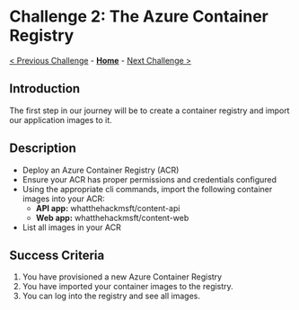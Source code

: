 # Challenge 2: The Azure Container Registry

[< Previous Challenge](./01-containers.md) - **[Home](../README.md)** - [Next Challenge >](./03-k8sintro.md)


## Introduction

The first step in our journey will be to create a container registry and import our application images to it.

## Description

- Deploy an Azure Container Registry (ACR)
- Ensure your ACR has proper permissions and credentials configured
- Using the appropriate cli commands, import the following container images into your ACR:
  - **API app:** whatthehackmsft/content-api
  - **Web app:** whatthehackmsft/content-web
- List all images in your ACR


## Success Criteria

1. You have provisioned a new Azure Container Registry
1. You have imported your container images to the registry.
2. You can log into the registry and see all images.


